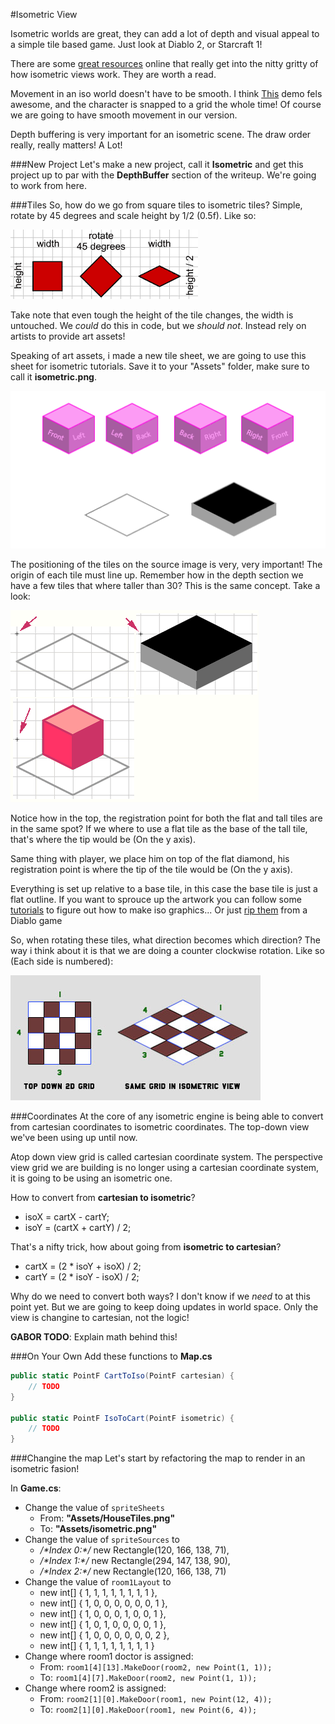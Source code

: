 #Isometric View

Isometric worlds are great, they can add a lot of depth and visual appeal to a simple tile based game. Just look at Diablo 2, or Starcraft 1! 

There are some [great resources](http://gamedevelopment.tutsplus.com/tutorials/creating-isometric-worlds-a-primer-for-game-developers--gamedev-6511) online that really get into the nitty gritty of how isometric views work. They are worth a read.

Movement in an iso world doesn't have to be smooth. I think [This](http://www.gotoandplay.it/_articles/2007/03/isometric.php) demo fels awesome, and the character is snapped to a grid the whole time! Of course we are going to have smooth movement in our version.

Depth buffering is very important for an isometric scene. The draw order really, really matters! A Lot!

###New Project
Let's make a new project, call it **Isometric** and get this project up to par with the **DepthBuffer** section of the writeup. We're going to work from here.

###Tiles
So, how do we go from square tiles to isometric tiles? Simple, rotate by 45 degrees and scale height by 1/2 (0.5f). Like so:

![TUT16A](Images/tut16a.gif)

Take note that even tough the height of the tile changes, the width is untouched. We _could_ do this in code, but we _should not_. Instead rely on artists to provide art assets! 

Speaking of art assets, i made a new tile sheet, we are going to use this sheet for isometric tutorials. Save it to your "Assets" folder, make sure to call it **isometric.png**.

![ISO](Images/isometric.png)

The positioning of the tiles on the source image is very, very important! The origin of each tile must line up. Remember how in the depth section we have a few tiles that where taller than 30? This is the same concept. Take a look:

![TUT16B](Images/tut16b.gif)

Notice how in the top, the registration point for both the flat and tall tiles are in the same spot? If we where to use a flat tile as the base of the tall tile, that's where the tip would be (On the y axis).

Same thing with player, we place him on top of the flat diamond, his registration point is where the tip of the tile would be (On the y axis).

Everything is set up relative to a base tile, in this case the base tile is just a flat outline. If you want to sprouce up the artwork you can follow some [tutorials](http://www.2dgameartguru.com/2012/02/building-isometric-art-in-vectors-step.html) to figure out how to make iso graphics... Or just [rip them](http://www.spriters-resource.com/pc_computer/diablo2diablo2lordofdestruction/) from a Diablo game

So, when rotating these tiles, what direction becomes which direction? The way i think about it is that we are doing a counter clockwise rotation. Like so (Each side is numbered):

![ROTATE](Images/the_isometric_grid.jpg)

###Coordinates
At the core of any isometric engine is being able to convert from cartesian coordinates to isometric coordinates. The top-down view we've been using up until now.

Atop down view grid is called cartesian coordinate system. The perspective view grid we are building is no longer using a cartesian coordinate system, it is going to be using an isometric one.

How to convert from **cartesian to isometric**?

* isoX = cartX - cartY;
* isoY = (cartX + cartY) / 2;

That's a nifty trick, how about going from **isometric to cartesian**?

* cartX = (2 * isoY + isoX) / 2;
* cartY = (2 * isoY - isoX) / 2;

Why do we need to convert both ways? I don't know if we _need_ to at this point yet. But we are going to keep doing updates in world space. Only the view is changine to cartesian, not the logic!

**GABOR TODO**: Explain math behind this!

###On Your Own
Add these functions to **Map.cs**

```cs
public static PointF CartToIso(PointF cartesian) {
    // TODO
}

public static PointF IsoToCart(PointF isometric) {
    // TODO 
}
```

###Changine the map
Let's start by refactoring the map to render in an isometric fasion!

In **Game.cs**:

* Change the value of ```spriteSheets```
  * From: **"Assets/HouseTiles.png"**
  * To: **"Assets/isometric.png"**
* Change the value of ```spriteSources``` to
  * _/\*Index 0:\*/_ new Rectangle(120, 166, 138, 71),
  * _/\*Index 1:\*/_ new Rectangle(294, 147, 138, 90),
  * _/\*Index 2:\*/_ new Rectangle(120, 166, 138, 71)
* Change the value of ```room1Layout``` to
  * new int[] { 1, 1, 1, 1, 1, 1, 1, 1 },
  * new int[] { 1, 0, 0, 0, 0, 0, 0, 1 },
  * new int[] { 1, 0, 0, 0, 1, 0, 0, 1 },
  * new int[] { 1, 0, 1, 0, 0, 0, 0, 1 },
  * new int[] { 1, 0, 0, 0, 0, 0, 0, 2 },
  * new int[] { 1, 1, 1, 1, 1, 1, 1, 1 } 
* Change where room1 doctor is assigned:
  * From: ```room1[4][13].MakeDoor(room2, new Point(1, 1));```
  * To: ```room1[4][7].MakeDoor(room2, new Point(1, 1));```
* Change where room2 is assigned:
  * From: ```room2[1][0].MakeDoor(room1, new Point(12, 4));```  
  * To: ```room2[1][0].MakeDoor(room1, new Point(6, 4));```